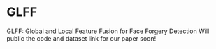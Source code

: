 # GLFF
GLFF: Global and Local Feature Fusion for Face Forgery Detection
Will public the code and dataset link for our paper soon!
